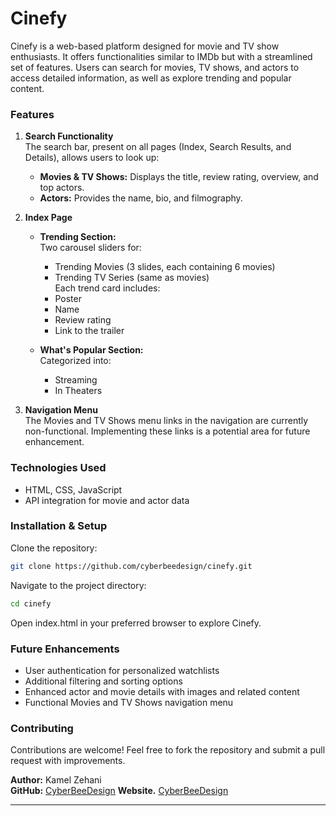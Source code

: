 # Cinefy

Cinefy is a web-based platform designed for movie and TV show enthusiasts. It offers functionalities similar to IMDb but with a streamlined set of features. Users can search for movies, TV shows, and actors to access detailed information, as well as explore trending and popular content.

### Features

1. **Search Functionality**  
   The search bar, present on all pages (Index, Search Results, and Details), allows users to look up:
   - **Movies & TV Shows:** Displays the title, review rating, overview, and top actors.
   - **Actors:** Provides the name, bio, and filmography.

2. **Index Page**
   - **Trending Section:**  
     Two carousel sliders for:
     - Trending Movies (3 slides, each containing 6 movies)
     - Trending TV Series (same as movies)  
     Each trend card includes:
     - Poster
     - Name
     - Review rating
     - Link to the trailer

   - **What's Popular Section:**  
     Categorized into:
     - Streaming
     - In Theaters

3. **Navigation Menu**  
   The Movies and TV Shows menu links in the navigation are currently non-functional. Implementing these links is a potential area for future enhancement.

### Technologies Used

- HTML, CSS, JavaScript
- API integration for movie and actor data

### Installation & Setup

Clone the repository:

```sh
git clone https://github.com/cyberbeedesign/cinefy.git
```

Navigate to the project directory:

```sh
cd cinefy
```

Open index.html in your preferred browser to explore Cinefy.

### Future Enhancements

- User authentication for personalized watchlists
- Additional filtering and sorting options
- Enhanced actor and movie details with images and related content
- Functional Movies and TV Shows navigation menu

### Contributing

Contributions are welcome! Feel free to fork the repository and submit a pull request with improvements.

**Author:** Kamel Zehani  
**GitHub:** [CyberBeeDesign](https://github.com/CyberBeeDesign)
**Website.** [CyberBeeDesign](https://www.cyberbeedesign.com/)



---

